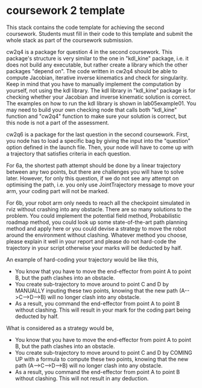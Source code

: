 # coursework 2 template
This stack contains the code template for achieving the second coursework. Students must fill in their code to this template and submit the whole stack as part of the coursework submission.

cw2q4 is a package for question 4 in the second coursework. This package's structure is very similar to the one in "kdl_kine" package, i.e. it does not build any executable, but rather create a library which the other packages "depend on". The code written in cw2q4 should be able to compute Jacobian, iterative inverse kinematics and check for singularity. Keep in mind that you have to manually implement the computation by yourself, not using the kdl library. The kdl library in "kdl_kine" package is for checking whether your Jacobian and inverse kinematic solution is correct. The examples on how to run the kdl library is shown in lab05example01. You may need to build your own checking node that calls both "kdl_kine" function and "cw2q4" function to make sure your solution is correct, but this node is not a part of the assessment. 

cw2q6 is a package for the last question in the second coursework. First, you node has to load a specific bag by giving the input into the "question" option defined in the launch file. Then, your node will have to come up with a trajectory that satisfies criteria in each question. 

For 6a, the shortest path attempt should be done by a linear trajectory between any two points, but there are challenges you will have to solve later. However, for only this question, if we do not see any attempt on optimising the path, i.e. you only use JointTrajectory message to move your arm, your coding part will not be marked. 

For 6b, your robot arm only needs to reach all the checkpoint simulated in rviz without crashing into any obstacle. There are so many solutions to the problem. You could implement the potential field method, Probabilistic roadmap method, you could look up some state-of-the-art path planning method and apply here or you could devise a strategy to move the robot around the environment without clashing. Whatever method you choose, please explain it well in your report and please do not hard-code the trajectory in your script otherwise your marks will be deducted by half. 

An example of hard-coding your trajectory would be like this,
- You know that you have to move the end-effector from point A to point B, but the path clashes into an obstacle.
- You create sub-trajectory to move around to point C and D by MANUALLY inputing these two points, knowing that the new path (A-->C-->D-->B) will no longer clash into any obstacle.
- As a result, you command the end-effector from point A to point B without clashing. This will result in your mark for the coding part being deducted by half.

What is considered as a strategy would be,
- You know that you have to move the end-effector from point A to point B, but the path clashes into an obstacle.
- You create sub-trajectory to move around to point C and D by COMING UP with a formula to compute these two points, knowing that the new path (A-->C-->D-->B) will no longer clash into any obstacle.
- As a result, you command the end-effector from point A to point B without clashing. This will not result in any deduction.
